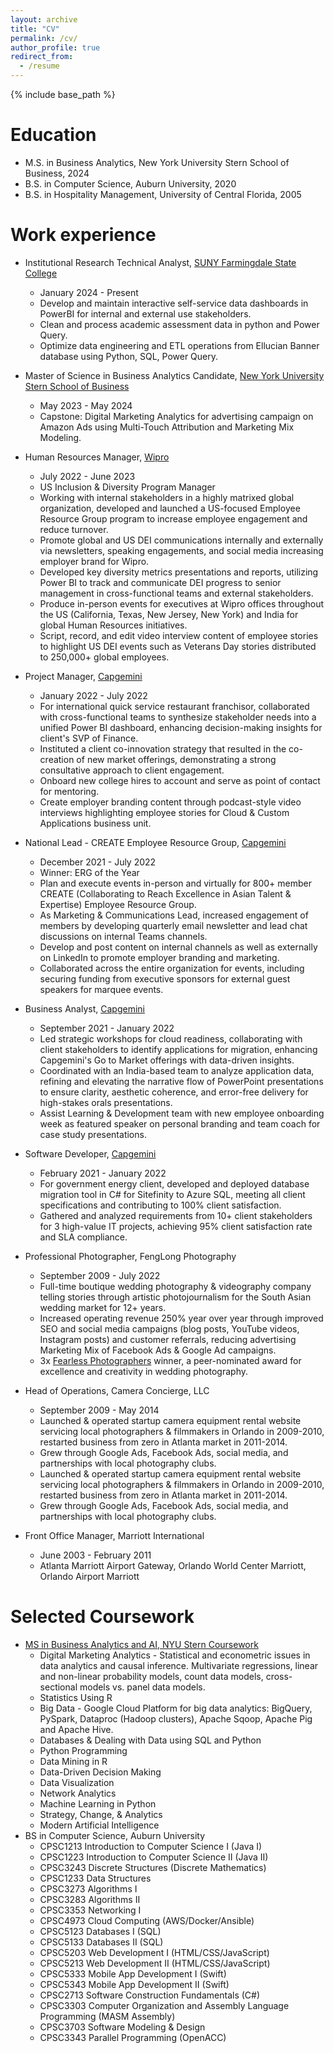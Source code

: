 ```yaml
---
layout: archive
title: "CV"
permalink: /cv/
author_profile: true
redirect_from:
  - /resume
---
```


{% include base_path %}

Education
======
* M.S. in Business Analytics, New York University Stern School of Business, 2024
* B.S. in Computer Science, Auburn University, 2020
* B.S. in Hospitality Management, University of Central Florida, 2005

Work experience
======
* Institutional Research Technical Analyst, [SUNY Farmingdale State College](https://www.farmingdale.edu/)
  * January 2024 - Present
  * Develop and maintain interactive self-service data dashboards in PowerBI for internal and external use stakeholders. 
  * Clean and process academic assessment data in python and Power Query. 
  * Optimize data engineering and ETL operations from Ellucian Banner database using Python, SQL, Power Query. 

* Master of Science in Business Analytics Candidate, [New York University Stern School of Business](https://www.stern.nyu.edu/programs-admissions/ms-business-analytics-ai)
  * May 2023 - May 2024
  * Capstone: Digital Marketing Analytics for advertising campaign on Amazon Ads using Multi-Touch Attribution and Marketing Mix Modeling.

* Human Resources Manager, [Wipro](https://www.wipro.com/)
  * July 2022 - June 2023
  * US Inclusion & Diversity Program Manager
  * Working with internal stakeholders in a highly matrixed global organization, developed and launched a US-focused Employee Resource Group program to increase employee engagement and reduce turnover.
  * Promote global and US DEI communications internally and externally via newsletters, speaking engagements, and social media increasing employer brand for Wipro.
  * Developed key diversity metrics presentations and reports, utilizing Power BI to track and communicate DEI progress to senior management in cross-functional teams and external stakeholders.
  * Produce in-person events for executives at Wipro offices throughout the US (California, Texas, New Jersey, New York) and India for global Human Resources initiatives.
  * Script, record, and edit video interview content of employee stories to highlight US DEI events such as Veterans Day stories distributed to 250,000+ global employees.

* Project Manager, [Capgemini](https://www.capgemini.com/)
  * January 2022 - July 2022
  * For international quick service restaurant franchisor, collaborated with cross-functional teams to synthesize stakeholder needs into a unified Power BI dashboard, enhancing decision-making insights for client's SVP of Finance.
  * Instituted a client co-innovation strategy that resulted in the co-creation of new market offerings, demonstrating a strong consultative approach to client engagement.
  * Onboard new college hires to account and serve as point of contact for mentoring.
  * Create employer branding content through podcast-style video interviews highlighting employee stories for Cloud & Custom Applications business unit. 

* National Lead - CREATE Employee Resource Group, [Capgemini](https://www.capgemini.com/)
  * December 2021 - July 2022
  * Winner: ERG of the Year
  * Plan and execute events in-person and virtually for 800+ member CREATE (Collaborating to Reach Excellence in Asian Talent & Expertise) Employee Resource Group.
  * As Marketing & Communications Lead, increased engagement of members by developing quarterly email newsletter and lead chat discussions on internal Teams channels.
  * Develop and post content on internal channels as well as externally on LinkedIn to promote employer branding and marketing.
  * Collaborated across the entire organization for events, including securing funding from executive sponsors for external guest speakers for marquee events.

* Business Analyst, [Capgemini](https://www.capgemini.com/)
  * September 2021 - January 2022
  * Led strategic workshops for cloud readiness, collaborating with client stakeholders to identify applications for migration, enhancing Capgemini's Go to Market offerings with data-driven insights.
  * Coordinated with an India-based team to analyze application data, refining and elevating the narrative flow of PowerPoint presentations to ensure clarity, aesthetic coherence, and error-free delivery for high-stakes orals presentations.
  * Assist Learning & Development team with new employee onboarding week as featured speaker on personal branding and team coach for case study presentations.

* Software Developer, [Capgemini](https://www.capgemini.com/)
  * February 2021 - January 2022
  * For government energy client, developed and deployed database migration tool in C# for Sitefinity to Azure SQL, meeting all client specifications and contributing to 100% client satisfaction.
  * Gathered and analyzed requirements from 10+ client stakeholders for 3 high-value IT projects, achieving 95% client satisfaction rate and SLA compliance.

* Professional Photographer, FengLong Photography
  * September 2009 - July 2022
  * Full-time boutique wedding photography & videography company telling stories through artistic photojournalism for the South Asian wedding market for 12+ years.
  * Increased operating revenue 250% year over year through improved SEO and social media campaigns (blog posts, YouTube videos, Instagram posts) and customer referrals, reducing advertising Marketing Mix of Facebook Ads & Google Ad campaigns.
  * 3x [Fearless Photographers](http://www.fearlessphotographers.com) winner, a peer-nominated award for excellence and creativity in wedding photography.

* Head of Operations, Camera Concierge, LLC
  * September 2009 - May 2014
  * Launched & operated startup camera equipment rental website servicing local photographers & filmmakers in Orlando in 2009-2010, restarted business from zero in Atlanta market in 2011-2014.
  * Grew through Google Ads, Facebook Ads, social media, and partnerships with local photography clubs.
  * Launched & operated startup camera equipment rental website servicing local photographers & filmmakers in Orlando in 2009-2010, restarted business from zero in Atlanta market in 2011-2014. 
  * Grew through Google Ads, Facebook Ads, social media, and partnerships with local photography clubs.

* Front Office Manager, Marriott International
  * June 2003 - February 2011
  * Atlanta Marriott Airport Gateway, Orlando World Center Marriott, Orlando Airport Marriott
  
Selected Coursework
======
* [MS in Business Analytics and AI, NYU Stern Coursework](https://www.stern.nyu.edu/programs-admissions/ms-business-analytics-ai/academics/course-index)
  * Digital Marketing Analytics - Statistical and econometric issues in data analytics and causal inference. Multivariate regressions, linear and non-linear probability models, count data models, cross-sectional models vs. panel data models.  
  * Statistics Using R
  * Big Data - Google Cloud Platform for big data analytics: BigQuery, PySpark, Dataproc (Hadoop clusters), Apache Sqoop, Apache Pig and Apache Hive.
  * Databases & Dealing with Data using SQL and Python
  * Python Programming
  * Data Mining in R
  * Data-Driven Decision Making
  * Data Visualization
  * Network Analytics
  * Machine Learning in Python
  * Strategy, Change, & Analytics
  * Modern Artificial Intelligence
* BS in Computer Science, Auburn University
  * CPSC1213 Introduction to Computer Science I (Java I)
  * CPSC1223 Introduction to Computer Science II (Java II)
  * CPSC3243 Discrete Structures (Discrete Mathematics)
  * CPSC1233 Data Structures
  * CPSC3273 Algorithms I
  * CPSC3283 Algorithms II
  * CPSC3353 Networking I
  * CPSC4973 Cloud Computing (AWS/Docker/Ansible)
  * CPSC5123 Databases I (SQL)
  * CPSC5133 Databases II (SQL)
  * CPSC5203 Web Development I (HTML/CSS/JavaScript)
  * CPSC5213 Web Development II (HTML/CSS/JavaScript)
  * CPSC5333 Mobile App Development I (Swift)
  * CPSC5343 Mobile App Development II (Swift)
  * CPSC2713 Software Construction Fundamentals (C#)
  * CPSC3303 Computer Organization and Assembly Language Programming (MASM Assembly)
  * CPSC3703 Software Modeling & Design
  * CPSC3343 Parallel Programming (OpenACC)

